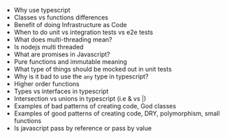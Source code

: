 - Why use typescript
- Classes vs functions differences
- Benefit of doing Infrastructure as Code
- When to do unit vs integration tests vs e2e tests
- What does multi-threading mean?
- Is nodejs multi threaded
- What are promises in Javascript?
- Pure functions and immutable meaning
- What type of things should be mocked out in unit tests
- Why is it bad to use the `any` type in typescript?
- Higher order functions
- Types vs interfaces in typescript
- Intersection vs unions in typescript (i.e & vs |)
- Examples of bad patterns of creating code, God classes
- Examples of good patterns of creating code, DRY, polymorphism, small functions
- Is javascript pass by reference or pass by value